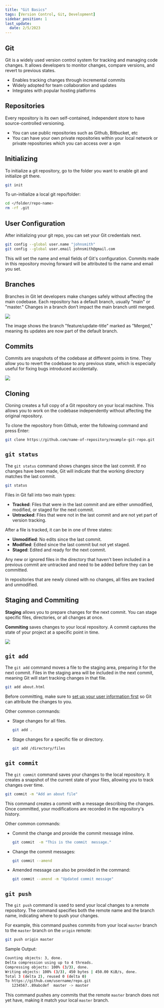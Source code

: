 ```yaml
---
title: "Git Basics"
tags: [Version Control, Git, Development]
sidebar_position: 1
last_update:
  date: 2/5/2023
---
```


## Git

Git is a widely used version control system for tracking and managing code changes. It allows developers to monitor changes, compare versions, and revert to previous states.

- Enables tracking changes through incremental commits
- Widely adopted for team collaboration and updates
- Integrates with popular hosting platforms 

## Repositories

Every repository is its own self-contained, independent store to have source-controlled versioning.

- You can use public repositories such as Github, Bitbucket, etc
- You can have your own private repositories within your local network or private repositories which you can access over a vpn


## Initializing

To initialize a git repository, go to the folder you want to enable git
and initialize git there.

```bash
git init
```

To un-initialize a local git repo/folder:
```bash
cd </folder/repo-name>
rm -rf .git
```

## User Configuration 

After initializing your git repo, you can set your Git credentials next.

```bash
git config --global user.name "johnsmith"
git config --global user.email johnsmith@gmail.com
```

This will set the name and email fields of Git's configuration. Commits made in this repository moving forward will be attributed to the name and email you set.

## Branches

Branches in Git let developers make changes safely without affecting the main codebase. Each repository has a default branch, usually "main" or "master." Changes in a branch don’t impact the main branch until merged.


<div class='img-center'>

![](/img/docs/001-gitbranches.png)  

</div>

The image shows the branch "feature/update-title" marked as "Merged," meaning its updates are now part of the default branch.

## Commits

Commits are snapshots of the codebase at different points in time. They allow you to revert the codebase to any previous state, which is especially useful for fixing bugs introduced accidentally.

<div class='img-center'>

<!-- ![](/img/docs/001-gitcommits.png)   -->


![](/img/docs/001-gitcommits-1026-2.png)

</div>


## Cloning

Cloning creates a full copy of a Git repository on your local machine. This allows you to work on the codebase independently without affecting the original repository.

To clone the repository from Github, enter the following command and press Enter:

```bash
git clone https://github.com/name-of-repository/example-git-repo.git 
```

## `git status`

The `git status` command shows changes since the last commit. If no changes have been made, Git will indicate that the working directory matches the last commit.

```bash
git status 
```

Files in Git fall into two main types:

- **Tracked**: Files that were in the last commit and are either unmodified, modified, or staged for the next commit.
- **Untracked**: Files that were not in the last commit and are not yet part of version tracking.

After a file is tracked, it can be in one of three states:

- **Unmodified**: No edits since the last commit.
- **Modified**: Edited since the last commit but not yet staged.
- **Staged**: Edited and ready for the next commit.

Any new or ignored files in the directory that haven't been included in a previous commit are untracked and need to be added before they can be committed.

In repositories that are newly cloned with no changes, all files are tracked and unmodified.



## Staging and Commiting  

**Staging** allows you to prepare changes for the next commit. You can stage specific files, directories, or all changes at once.

**Commiting** saves changes to your local repository. A commit captures the state of your project at a specific point in time.

<div style={{textAlign: 'center'}}>

![](/img/docs/git-push--and-pulll.png)

</div>


## `git add`

The `git add` command moves a file to the staging area, preparing it for the next commit. Files in the staging area will be included in the next commit, meaning Git will start tracking changes in that file.

```bash
git add about.html
```

Before committing, make sure to [set up your user information first](#user-configuration) so Git can attribute the changes to you.

Other common commands:

- Stage changes for all files.

    ```bash
    git add .  
    ```

- Stage changes for a specific file or directory.

    ```bash
    git add /directory/files  
    ```


## `git commit`

The `git commit` command saves your changes to the local repository. It creates a snapshot of the current state of your files, allowing you to track changes over time.

```bash
git commit -m "Add an about file" 
```

This command creates a commit with a message describing the changes. Once committed, your modifications are recorded in the repository's history.

Other common commands:

- Commit the change and provide the commit message inline.

    ```bash
    git commit  -m "This is the commit  message."
    ```

- Change the commit messages:

    ```bash
    git commit --amend
    ```

- Amended message can also be provided in the command:

    ```bash
    git commit --amend -m "Updated commit message"
    ```    



## `git push`

The `git push` command is used to send your local changes to a remote repository. The command specifies both the remote name and the branch name, indicating where to push your changes.

For example, this command pushes commits from your local `master` branch to the `master` branch on the `origin` remote:

```bash
git push origin master
```

Sample Output:

```bash
Counting objects: 3, done.
Delta compression using up to 4 threads.
Compressing objects: 100% (3/3), done.
Writing objects: 100% (3/3), 450 bytes | 450.00 KiB/s, done.
Total 3 (delta 2), reused 0 (delta 0)
To https://github.com/username/repo.git
   1234567..89abcdef  master -> master
```

This command pushes any commits that the remote `master` branch does not yet have, making it match your local `master` branch.




